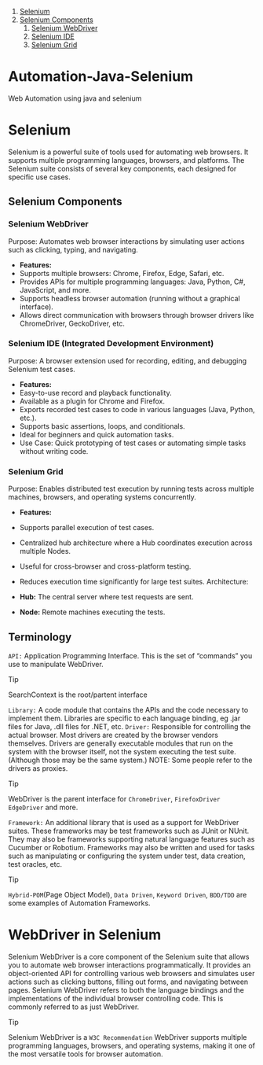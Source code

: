 1. [Selenium](#selenium "About selenium")
1. [Selenium Components](#selenium-components "Selenium Components")
    1. [Selenium WebDriver](#selenium-webdriver)
    1. [Selenium IDE](#selenium-ide-integrated-development-environment)
    1. [Selenium Grid](#selenium-grid)

# Automation-Java-Selenium
Web Automation using java and selenium

# Selenium
Selenium is a powerful suite of tools used for automating web browsers.
It supports multiple programming languages, browsers, and platforms. 
The Selenium suite consists of several key components, each designed for specific use cases.

## Selenium Components

### Selenium WebDriver
Purpose: Automates web browser interactions by simulating user actions such as clicking, typing, and navigating.

- **Features:**
- Supports multiple browsers: Chrome, Firefox, Edge, Safari, etc.
- Provides APIs for multiple programming languages: Java, Python, C#, JavaScript, and more.
- Supports headless browser automation (running without a graphical interface).
- Allows direct communication with browsers through browser drivers like ChromeDriver, GeckoDriver, etc.

### Selenium IDE (Integrated Development Environment)
Purpose: A browser extension used for recording, editing, and debugging Selenium test cases.

- **Features:**
- Easy-to-use record and playback functionality.
- Available as a plugin for Chrome and Firefox.
- Exports recorded test cases to code in various languages (Java, Python, etc.).
- Supports basic assertions, loops, and conditionals.
- Ideal for beginners and quick automation tasks.
- Use Case: Quick prototyping of test cases or automating simple tasks without writing code.

### Selenium Grid
Purpose: Enables distributed test execution by running tests across multiple machines, browsers, and operating systems concurrently.

- **Features:**

- Supports parallel execution of test cases.
- Centralized hub architecture where a Hub coordinates execution across multiple Nodes.
- Useful for cross-browser and cross-platform testing.
- Reduces execution time significantly for large test suites.
Architecture:

- **Hub:** The central server where test requests are sent.
- **Node:** Remote machines executing the tests.

## Terminology
`API:` Application Programming Interface. This is the set of “commands” you use to manipulate WebDriver.

> [!TIP]
> SearchContext is the root/partent interface

`Library:` A code module that contains the APIs and the code necessary to implement them. Libraries are specific to each language binding, eg .jar files for Java, .dll files for .NET, etc.
`Driver:` Responsible for controlling the actual browser. Most drivers are created by the browser vendors themselves. Drivers are generally executable modules that run on the system with the browser itself, not the system executing the test suite. (Although those may be the same system.) NOTE: Some people refer to the drivers as proxies.

> [!TIP]
> WebDriver is the parent interface for `ChromeDriver`, `FirefoxDriver` `EdgeDriver` and more.

`Framework:` An additional library that is used as a support for WebDriver suites. These frameworks may be test frameworks such as JUnit or NUnit. They may also be frameworks supporting natural language features such as Cucumber or Robotium. Frameworks may also be written and used for tasks such as manipulating or configuring the system under test, data creation, test oracles, etc.

> [!TIP]
> `Hybrid-POM`(Page Object Model), `Data Driven`, `Keyword Driven`, `BDD/TDD` are some examples of Automation Frameworks.

# WebDriver in Selenium
Selenium WebDriver is a core component of the Selenium suite that allows you to automate web browser interactions programmatically. It provides an object-oriented API for controlling various web browsers and simulates user actions such as clicking buttons, filling out forms, and navigating between pages.
Selenium WebDriver refers to both the language bindings and the implementations of the individual browser controlling code. This is commonly referred to as just WebDriver.

>[!TIP]
> Selenium WebDriver is a `W3C Recommendation`
> WebDriver supports multiple programming languages, browsers, and operating systems, making it one of the most versatile tools for browser automation.
